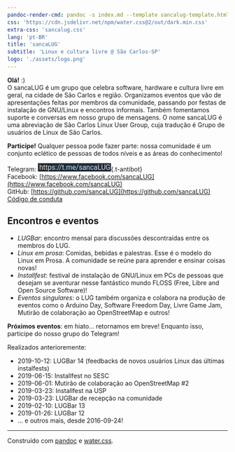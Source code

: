 ```yaml
---
pandoc-render-cmd: pandoc -s index.md --template sancalug-template.html -o index.html
css: 'https://cdn.jsdelivr.net/npm/water.css@2/out/dark.min.css'
extra-css: 'sancalug.css'
lang: 'pt-BR'
title: 'sancaLUG'
subtitle: 'Linux e cultura livre @ São Carlos-SP'
logo: './assets/logo.png'
---
```


<!--<nav>-->
<!--  <details open=""> <summary>Sumário</summary>-->
<!--      <ol>-->
<!--      <li><a href="#grupo-de-usuários-de-linux-de-são-carlos-sp">Introdução</a></li>-->
<!--      <li><a href="#encontros-e-eventos">Encontros e eventos</a></li>-->
<!--      </ol>-->
<!--  </details>-->
<!--</nav>-->

<!--## Grupo de usuários de Linux de São Carlos-SP-->

**Olá!** :)  
O sancaLUG é um grupo que celebra software, hardware e cultura livre em geral, na cidade de São Carlos e região.
Organizamos eventos que vão de apresentações feitas por membros da comunidade, passando por festas de instalação de GNU/Linux e encontros informais.
Também fomentamos suporte e conversas em nosso grupo de mensagens. 
O nome sancaLUG é uma abreviação de São Carlos Linux User Group, cuja tradução é Grupo de usuários de Linux de São Carlos.

**Participe!**
Qualquer pessoa pode fazer parte: nossa comunidade é um conjunto eclético de pessoas de todos níveis e as áreas do conhecimento!

Telegram: ![](./assets/tlgrm.png){.t-antibot}  
Facebook: [https://www.facebook.com/sancaLUG](https://www.facebook.com/sancaLUG)  
GitHub: [https://github.com/sancaLUG](https://github.com/sancaLUG)  
[Código de conduta](https://github.com/sancaLUG/documentos/blob/master/codigo-de-conduta.md)

## Encontros e eventos

* *LUGBar*: encontro mensal para discussões descontraídas entre os membros do LUG.
* *Linux em prosa*: Comidas, bebidas e palestras. Esse é o modelo do Linux em Prosa. A comunidade se reúne para aprender e ensinar coisas novas!
* *Installfest*: festival de instalação de GNU/Linux em PCs de pessoas que desejam se aventurar nesse fantástico mundo FLOSS (Free, Libre and Open Source Software)!
* *Eventos singulares*: o LUG também organiza e colabora na produção de eventos como o Arduino Day, Software Freedom Day, Livre Game Jam, Mutirão de colaboração ao OpenStreetMap e outros!

**Próximos eventos**: em hiato... retornamos em breve!
Enquanto isso, participe do nosso grupo do Telegram!

Realizados anterioremente:

* 2019-10-12: LUGBar 14 (feedbacks de novos usuários Linux das últimas instalfests)
* 2019-06-15: Installfest no SESC
* 2019-06-01: Mutirão de colaboração ao OpenStreetMap #2
* 2019-03-23: Installfest na USP
* 2019-03-23: LUGBar de recepção na comunidade
* 2019-02-10: LUGBar 13
* 2019-01-26: LUGBar 12
* ... e outros mais, desde 2016-09-24!


___
Construído com [pandoc](https://pandoc.org/) e [water.css](https://github.com/kognise/water.css).
